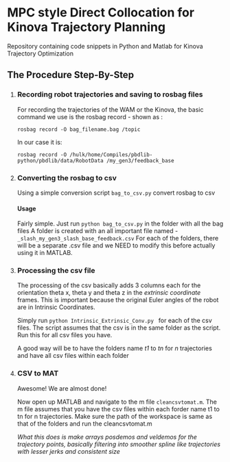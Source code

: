 # MPC style Direct Collocation for Kinova Trajectory Planning
Repository containing code snippets in Python and Matlab for Kinova Trajectory Optimization

## The Procedure Step-By-Step

1. ### Recording robot trajectories and saving to rosbag files
    For recording the trajectories of the WAM or the Kinova, the basic command we use is the rosbag record - shown as :
    ```
    rosbag record -O bag_filename.bag /topic
    ```
    In our case it is:
    ```
    rosbag record -O /hulk/home/Compiles/pbdlib-python/pbdlib/data/RobotData /my_gen3/feedback_base
    ```

2. ### Converting the rosbag to csv
    Using a simple conversion script ```bag_to_csv.py``` convert rosbag to csv

    #### Usage
    Fairly simple. Just run ```python bag_to_csv.py``` in the folder with all the bag files
    A folder is created with an all important file named - ```_slash_my_gen3_slash_base_feedback.csv```
    For each of the folders, there will be a separate .csv file and we NEED to modify this before actually using it in MATLAB.

3. ### Processing the csv file
    The processing of the csv basically adds 3 columns each for the orientation theta x, theta y and theta z in the *extrinsic coordinate* frames. This is important because the original Euler angles of the robot are in Intrinsic Coordinates. 

    Simply run ```python Intrinsic_Extrinsic_Conv.py ``` for each of the csv files. The script assumes that the csv is in the same folder as the script. 
    Run this for all csv files you have.

    A good way will be to have the folders name *t1* to *tn* for *n* trajectories and have all csv files within each folder

4. ### CSV to MAT
    Awesome! We are almost done!

    Now open up MATLAB and navigate to the m file ```cleancsvtomat.m```. The m file assumes that you have the csv files within each forder name t1 to tn for n trajectories.
    Make sure the path of the workspace is same as that of the folders and run the cleancsvtomat.m

    *What this does is make arrays posdemos and veldemos for the trajectory points, basically filtering into smoother spline like trajectories with lesser jerks and consistent size* 

